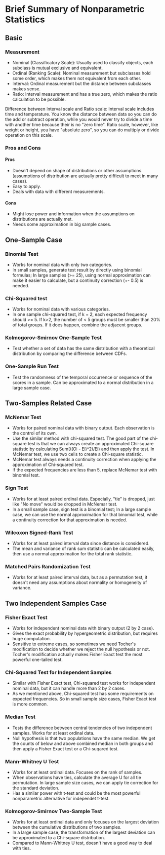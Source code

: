 # Brief Summary of Nonparametric Statistics

## Basic

### Measurement
* Nominal (Classificatory Scale): Usually used to classify objects, each
subclass is mutual exclusive and equivalent.
* Ordinal (Ranking Scale): Nominal measurement but subclasses hold some order,
which makes them not equivalent from each other.
* Interval: Ordinal measurement but the distance between subclasses makes sense.
* Ratio: Interval measurement and has a true zero, which makes the ratio
calculation to be possible.

Difference between Interval scale and Ratio scale: Interval scale includes time
and temperature. You know the distance between data so you can do the add or
subtract operation, while you would never try to divide a time with another time
because their is no "zero time". Ratio scale, however, like weight or height, you
have "absolute zero", so you can do multiply or divide operation on this scale.

### Pros and Cons

#### Pros
* Doesn't depend on shape of distributions or other assumptions (assumptions
of distribution are actually pretty difficult to meet in many cases).
* Easy to apply.
* Deals with data with different measurements.

#### Cons
* Might lose power and information when the assumptions on distributions are
actually met.
* Needs some approximation in big sample cases.

## One-Sample Case

### Binomial Test
* Works for nominal data with only two categories.
* In small samples, generate test result by directly using binomial formulas;
In large samples (>= 25), using normal approximation can make it easier to
calculate, but a continuity correction (+- 0.5) is needed.  

### Chi-Squared test
* Works for nominal data with various categories.
* In one sample chi-squared test, if k = 2, each expected frequency should >= 5. If
k>2, the number of < 5 groups must be smaller than 20% of total groups. If it
does happen, combine the adjacent groups.

### Kolmogorov-Smirnov One-Sample Test
* Test whether a set of data has the same distribution with a theoretical
distribution by comparing the difference between CDFs.

### One-Sample Run Test
* Test the randomness of the temporal occurrence or sequence of the scores in a
sample. Can be approximated to a normal distribution in a large sample case.

## Two-Samples Related Case

### McNemar Test
* Works for paired nominal data with binary output. Each observation is the
control of its own.
* Use the similar method with chi-squared test. The good part of the chi-square
test is that we can always create an approximated Chi-square statistic by
calculating Sum(((Oi - Ei)^2)/Ei) and then apply the test. In McNemar test, we
use two cells to create a Chi-square statistic.
* McNemar test always needs a continuity correction when applying the
approximation of Chi-squared test.
* If the expected frequencies are less than 5, replace McNemar test with
binomial test.

### Sign Test
* Works for at least paired ordinal data. Especially, "tie" is dropped, just
like "No move" would be dropped in McNemar test.
* In a small sample case, sign test is a binomial test; In a large sample case,
we can use the normal approximation for that binomial test, while a continuity
correction for that approximation is needed.

### Wilcoxon Signed-Rank Test
* Works for at least paired interval data since distance is considered.
* The mean and variance of rank sum statistic can be calculated easily, then use a normal
approximation for the total rank statistic.

### Matched Pairs Randomization Test
* Works for at least paired interval data, but as a permutation test, it
doesn't need any assumptions about normality or homogeneity of variance.  

## Two Independent Samples Case

### Fisher Exact Test
* Works for independent nominal data with binary output (2 by 2 case).
* Gives the exact probability by hypergeometric distribution, but requires huge
computation.
* Sensitive to extreme cases, so sometimes we need Tocher's modification to
decide whether we reject the null hypothesis or not. Tocher's modification
actually makes Fisher Exact test the most powerful one-tailed test.

### Chi-Squared Test for Independent Samples
* Similar with Fisher Exact test, Chi-squared test works for independent nominal
data, but it can handle more than 2 by 2 cases.
* As we mentioned above, Chi-squared test has some requirements on expected
frequencies. So in small sample size cases, Fisher Exact test is more common.

### Median Test
* Tests the difference between central tendencies of two independent samples.
Works for at least ordinal data.
* Null hypothesis is that two populations have the same median. We get the counts
of below and above combined median in both groups and then apply a Fisher Exact
test or a Chi-suqared test.

### Mann-Whitney U Test
* Works for at least ordinal data. Focuses on the rank of samples.
* When observations have ties, calculate the average U for all tie permutation.
In large sample size cases, we can apply tie correction for the standard
deviation.
* Has a similar power with t-test and could be the most powerful nonparametric
alternative for independet t-test.

### Kolmogorov-Smirnov Two-Sample Test
* Works for at least ordinal data and only focuses on the largest deviation
between the cumulative distributions of two samples.
* In a large sample case, the transformation of the largest deviation can be
approximated to a Chi-square distribution.
* Compared to Mann-Whitney U test, doesn't have a good way to deal with ties.
